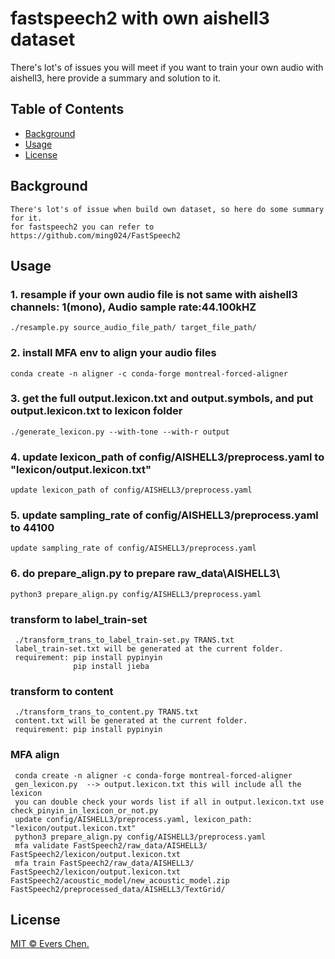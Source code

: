 # fastspeech2 with own aishell3 dataset

There's lot's of issues you will meet if you want to train your own audio with aishell3, here provide a summary and solution to it. 


## Table of Contents

- [Background](#background)
- [Usage](#usage)
- [License](#license)




## Background
```
There's lot's of issue when build own dataset, so here do some summary for it.
for fastspeech2 you can refer to https://github.com/ming024/FastSpeech2
```


## Usage

### 1. resample if your own audio file is not same with aishell3 channels: 1(mono), Audio sample rate:44.100kHZ
```
./resample.py source_audio_file_path/ target_file_path/
```	

### 2. install MFA env to align your audio files
```
conda create -n aligner -c conda-forge montreal-forced-aligner
```	

### 3. get the full output.lexicon.txt and output.symbols, and put output.lexicon.txt to lexicon folder
```
./generate_lexicon.py --with-tone --with-r output
```	

### 4. update lexicon_path of config/AISHELL3/preprocess.yaml to "lexicon/output.lexicon.txt"
```
update lexicon_path of config/AISHELL3/preprocess.yaml
```	

### 5. update sampling_rate of config/AISHELL3/preprocess.yaml to 44100
```
update sampling_rate of config/AISHELL3/preprocess.yaml
```	

### 6. do prepare_align.py to prepare raw_data\AISHELL3\
```
python3 prepare_align.py config/AISHELL3/preprocess.yaml 
```	


### transform to label_train-set
```
 ./transform_trans_to_label_train-set.py TRANS.txt  
 label_train-set.txt will be generated at the current folder.  
 requirement: pip install pypinyin
              pip install jieba
```			  
### transform to content
```
 ./transform_trans_to_content.py TRANS.txt  
 content.txt will be generated at the current folder.  
 requirement: pip install pypinyin
```

### MFA align
```
 conda create -n aligner -c conda-forge montreal-forced-aligner
 gen_lexicon.py  --> output.lexicon.txt this will include all the lexicon
 you can double check your words list if all in output.lexicon.txt use check_pinyin_in_lexicon_or_not.py
 update config/AISHELL3/preprocess.yaml, lexicon_path: "lexicon/output.lexicon.txt"
 python3 prepare_align.py config/AISHELL3/preprocess.yaml
 mfa validate FastSpeech2/raw_data/AISHELL3/ FastSpeech2/lexicon/output.lexicon.txt
 mfa train FastSpeech2/raw_data/AISHELL3/ FastSpeech2/lexicon/output.lexicon.txt FastSpeech2/acoustic_model/new_acoustic_model.zip FastSpeech2/preprocessed_data/AISHELL3/TextGrid/
```


## License

[MIT © Evers Chen.](LICENSE)

